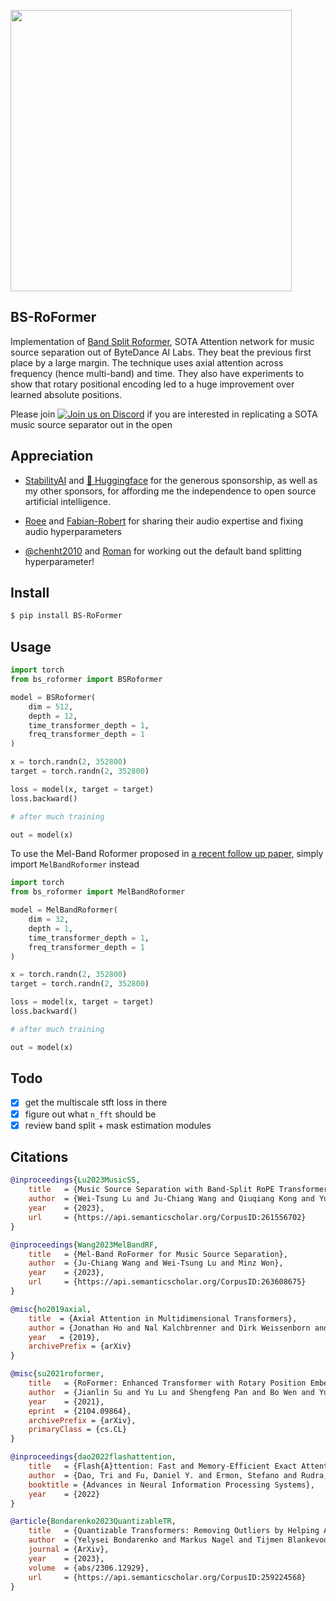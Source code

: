 <img src="./bs-roformer.png" width="450px"></img>

## BS-RoFormer

Implementation of <a href="https://arxiv.org/abs/2309.02612">Band Split Roformer</a>, SOTA Attention network for music source separation out of ByteDance AI Labs. They beat the previous first place by a large margin. The technique uses axial attention across frequency (hence multi-band) and time. They also have experiments to show that rotary positional encoding led to a huge improvement over learned absolute positions.

Please join <a href="https://discord.gg/xBPBXfcFHd"><img alt="Join us on Discord" src="https://img.shields.io/discord/823813159592001537?color=5865F2&logo=discord&logoColor=white"></a> if you are interested in replicating a SOTA music source separator out in the open

## Appreciation

- <a href="https://stability.ai/">StabilityAI</a> and <a href="https://huggingface.co/">🤗 Huggingface</a> for the generous sponsorship, as well as my other sponsors, for affording me the independence to open source artificial intelligence.

- <a href="https://github.com/shenberg">Roee</a> and <a href="https://github.com/faroit">Fabian-Robert</a> for sharing their audio expertise and fixing audio hyperparameters

- <a href="https://github.com/chenht2010">@chenht2010</a> and <a href="https://github.com/ZFTurbo">Roman</a> for working out the default band splitting hyperparameter!

## Install

```bash
$ pip install BS-RoFormer
```

## Usage

```python
import torch
from bs_roformer import BSRoformer

model = BSRoformer(
    dim = 512,
    depth = 12,
    time_transformer_depth = 1,
    freq_transformer_depth = 1
)

x = torch.randn(2, 352800)
target = torch.randn(2, 352800)

loss = model(x, target = target)
loss.backward()

# after much training

out = model(x)
```

To use the Mel-Band Roformer proposed in <a href="https://arxiv.org/abs/2310.01809">a recent follow up paper</a>, simply import `MelBandRoformer` instead

```python
import torch
from bs_roformer import MelBandRoformer

model = MelBandRoformer(
    dim = 32,
    depth = 1,
    time_transformer_depth = 1,
    freq_transformer_depth = 1
)

x = torch.randn(2, 352800)
target = torch.randn(2, 352800)

loss = model(x, target = target)
loss.backward()

# after much training

out = model(x)
```

## Todo

- [x] get the multiscale stft loss in there
- [x] figure out what `n_fft` should be
- [x] review band split + mask estimation modules

## Citations

```bibtex
@inproceedings{Lu2023MusicSS,
    title   = {Music Source Separation with Band-Split RoPE Transformer},
    author  = {Wei-Tsung Lu and Ju-Chiang Wang and Qiuqiang Kong and Yun-Ning Hung},
    year    = {2023},
    url     = {https://api.semanticscholar.org/CorpusID:261556702}
}
```

```bibtex
@inproceedings{Wang2023MelBandRF,
    title   = {Mel-Band RoFormer for Music Source Separation},
    author  = {Ju-Chiang Wang and Wei-Tsung Lu and Minz Won},
    year    = {2023},
    url     = {https://api.semanticscholar.org/CorpusID:263608675}
}
```

```bibtex
@misc{ho2019axial,
    title  = {Axial Attention in Multidimensional Transformers},
    author = {Jonathan Ho and Nal Kalchbrenner and Dirk Weissenborn and Tim Salimans},
    year   = {2019},
    archivePrefix = {arXiv}
}
```

```bibtex
@misc{su2021roformer,
    title   = {RoFormer: Enhanced Transformer with Rotary Position Embedding},
    author  = {Jianlin Su and Yu Lu and Shengfeng Pan and Bo Wen and Yunfeng Liu},
    year    = {2021},
    eprint  = {2104.09864},
    archivePrefix = {arXiv},
    primaryClass = {cs.CL}
}
```

```bibtex
@inproceedings{dao2022flashattention,
    title   = {Flash{A}ttention: Fast and Memory-Efficient Exact Attention with {IO}-Awareness},
    author  = {Dao, Tri and Fu, Daniel Y. and Ermon, Stefano and Rudra, Atri and R{\'e}, Christopher},
    booktitle = {Advances in Neural Information Processing Systems},
    year    = {2022}
}
```

```bibtex
@article{Bondarenko2023QuantizableTR,
    title   = {Quantizable Transformers: Removing Outliers by Helping Attention Heads Do Nothing},
    author  = {Yelysei Bondarenko and Markus Nagel and Tijmen Blankevoort},
    journal = {ArXiv},
    year    = {2023},
    volume  = {abs/2306.12929},
    url     = {https://api.semanticscholar.org/CorpusID:259224568}
}
```
